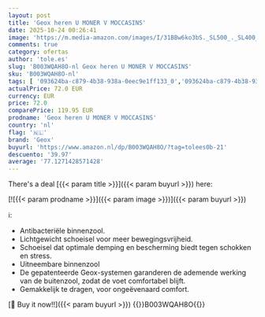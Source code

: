 ```yaml
---
layout: post
title: 'Geox heren U MONER V MOCCASINS'
date: 2025-10-24 00:26:41
image: 'https://m.media-amazon.com/images/I/31BBw6ko3bS._SL500_._SL400_.jpg'
comments: true
category: ofertas
author: 'tole.es'
slug: 'B003WQAH8O-nl Geox heren U MONER V MOCCASINS'
sku: 'B003WQAH8O-nl'
tags: [ '093624ba-c879-4b38-938a-0eec9e1ff133_0','093624ba-c879-4b38-938a-0eec9e1ff133_3601','Arborist Merchandising Root','Herenmode','Herenschoenen','Kleding, schoenen & sieraden','Kleding, schoenen en sieraden','Loafers heren','New Arrivals','Self Service','Special Features Stores','geox','🇳🇱', ]
actualPrice: 72.0 EUR
currency: EUR
price: 72.0
comparePrice: 119.95 EUR
prodname: 'Geox heren U MONER V MOCCASINS'
country: 'nl'
flag: '🇳🇱'
brand: 'Geox'
buyurl: 'https://www.amazon.nl/dp/B003WQAH8O/?tag=tolees0b-21'
descuento: '39.97'
average: '77.1271428571428'
---
```


There's a deal [{{< param title >}}]({{< param buyurl >}})  here:

[![{{< param prodname >}}]({{< param image >}})]({{< param buyurl >}})

ℹ️:

- Antibacteriële binnenzool.
- Lichtgewicht schoeisel voor meer bewegingsvrijheid.
- Schoeisel dat optimale demping en bescherming biedt tegen schokken en stress.
- Uitneembare binnenzool
- De gepatenteerde Geox-systemen garanderen de ademende werking van de buitenzool, zodat de voet comfortabel blijft.
- Gemakkelijk te dragen, voor ongeëvenaard comfort.

[🛒 Buy it now!!]({{< param buyurl >}})
{{<world>}}B003WQAH8O{{</world>}}
